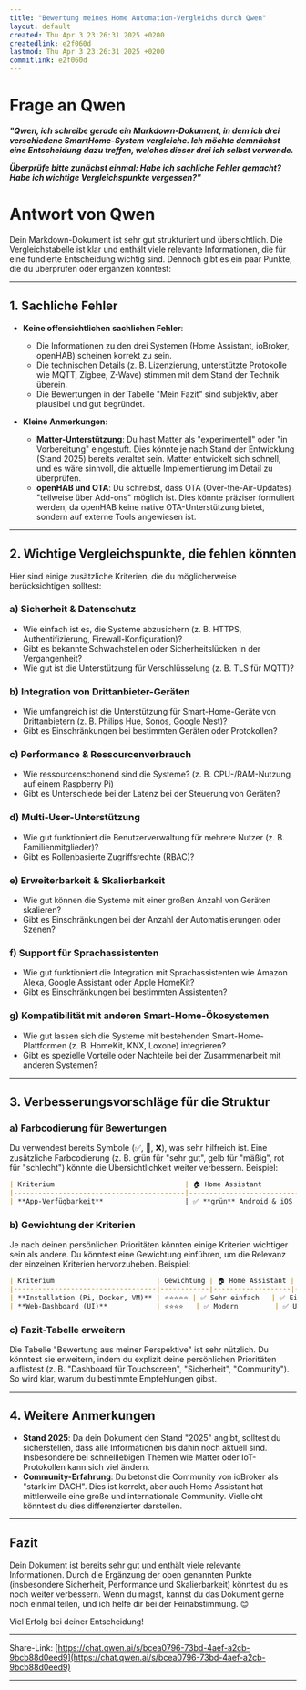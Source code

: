 ```yaml
---
title: "Bewertung meines Home Automation-Vergleichs durch Qwen"
layout: default
created: Thu Apr 3 23:26:31 2025 +0200
createdlink: e2f060d
lastmod: Thu Apr 3 23:26:31 2025 +0200
commitlink: e2f060d
---
```


# Frage an Qwen

**_"Qwen, ich schreibe gerade ein Markdown-Dokument, in dem ich drei verschiedene SmartHome-System vergleiche. Ich möchte demnächst eine Entscheidung dazu treffen, welches dieser drei ich selbst verwende._**

**_Überprüfe bitte zunächst einmal: Habe ich sachliche Fehler gemacht? Habe ich wichtige Vergleichspunkte vergessen?"_**


# Antwort von Qwen

Dein Markdown-Dokument ist sehr gut strukturiert und übersichtlich. Die Vergleichstabelle ist klar und enthält viele relevante Informationen, die für eine fundierte Entscheidung wichtig sind. Dennoch gibt es ein paar Punkte, die du überprüfen oder ergänzen könntest:

---

## **1. Sachliche Fehler**

- **Keine offensichtlichen sachlichen Fehler**:
  - Die Informationen zu den drei Systemen (Home Assistant, ioBroker, openHAB) scheinen korrekt zu sein.
  - Die technischen Details (z. B. Lizenzierung, unterstützte Protokolle wie MQTT, Zigbee, Z-Wave) stimmen mit dem Stand der Technik überein.
  - Die Bewertungen in der Tabelle "Mein Fazit" sind subjektiv, aber plausibel und gut begründet.

- **Kleine Anmerkungen**:

  - **Matter-Unterstützung**: Du hast Matter als "experimentell" oder "in Vorbereitung" eingestuft. Dies könnte je nach Stand der Entwicklung (Stand 2025) bereits veraltet sein. Matter entwickelt sich schnell, und es wäre sinnvoll, die aktuelle Implementierung im Detail zu überprüfen.
  - **openHAB und OTA**: Du schreibst, dass OTA (Over-the-Air-Updates) "teilweise über Add-ons" möglich ist. Dies könnte präziser formuliert werden, da openHAB keine native OTA-Unterstützung bietet, sondern auf externe Tools angewiesen ist.

---

## **2. Wichtige Vergleichspunkte, die fehlen könnten**

Hier sind einige zusätzliche Kriterien, die du möglicherweise berücksichtigen solltest:

### **a) Sicherheit & Datenschutz**

- Wie einfach ist es, die Systeme abzusichern (z. B. HTTPS, Authentifizierung, Firewall-Konfiguration)?
- Gibt es bekannte Schwachstellen oder Sicherheitslücken in der Vergangenheit?
- Wie gut ist die Unterstützung für Verschlüsselung (z. B. TLS für MQTT)?

### **b) Integration von Drittanbieter-Geräten**

- Wie umfangreich ist die Unterstützung für Smart-Home-Geräte von Drittanbietern (z. B. Philips Hue, Sonos, Google Nest)?
- Gibt es Einschränkungen bei bestimmten Geräten oder Protokollen?

### **c) Performance & Ressourcenverbrauch**

- Wie ressourcenschonend sind die Systeme? (z. B. CPU-/RAM-Nutzung auf einem Raspberry Pi)
- Gibt es Unterschiede bei der Latenz bei der Steuerung von Geräten?

### **d) Multi-User-Unterstützung**

- Wie gut funktioniert die Benutzerverwaltung für mehrere Nutzer (z. B. Familienmitglieder)?
- Gibt es Rollenbasierte Zugriffsrechte (RBAC)?

### **e) Erweiterbarkeit & Skalierbarkeit**

- Wie gut können die Systeme mit einer großen Anzahl von Geräten skalieren?
- Gibt es Einschränkungen bei der Anzahl der Automatisierungen oder Szenen?

### **f) Support für Sprachassistenten**

- Wie gut funktioniert die Integration mit Sprachassistenten wie Amazon Alexa, Google Assistant oder Apple HomeKit?
- Gibt es Einschränkungen bei bestimmten Assistenten?

### **g) Kompatibilität mit anderen Smart-Home-Ökosystemen**

- Wie gut lassen sich die Systeme mit bestehenden Smart-Home-Plattformen (z. B. HomeKit, KNX, Loxone) integrieren?
- Gibt es spezielle Vorteile oder Nachteile bei der Zusammenarbeit mit anderen Systemen?

---

## **3. Verbesserungsvorschläge für die Struktur**

### **a) Farbcodierung für Bewertungen**

Du verwendest bereits Symbole (✅, 🔶, ❌), was sehr hilfreich ist. Eine zusätzliche Farbcodierung (z. B. grün für "sehr gut", gelb für "mäßig", rot für "schlecht") könnte die Übersichtlichkeit weiter verbessern. Beispiel:

~~~markdown
| Kriterium                                | 🏠 Home Assistant                       | 🔌 ioBroker                 | 🧱 openHAB                       |
|------------------------------------------|-----------------------------------------|-----------------------------|----------------------------------|
| **App-Verfügbarkeit**                    | ✅ **grün** Android & iOS               | 🔶 **gelb** Browser-basiert | 🔶 **gelb** Browser-basiert      |
~~~

### **b) Gewichtung der Kriterien**

Je nach deinen persönlichen Prioritäten könnten einige Kriterien wichtiger sein als andere. Du könntest eine Gewichtung einführen, um die Relevanz der einzelnen Kriterien hervorzuheben. Beispiel:

~~~markdown
| Kriterium                         | Gewichtung | 🏠 Home Assistant | 🔌 ioBroker    | 🧱 openHAB |
|-----------------------------------|------------|-------------------|----------------|------------|
| **Installation (Pi, Docker, VM)** | ⭐️⭐️⭐️⭐️⭐️ | ✅ Sehr einfach   | ✅ Einfach     | 🔶 Komplex |
| **Web-Dashboard (UI)**            | ⭐️⭐️⭐️⭐️   | ✅ Modern         | ✅ Umfangreich | 🔶 Basic   |
~~~

### **c) Fazit-Tabelle erweitern**

Die Tabelle "Bewertung aus meiner Perspektive" ist sehr nützlich. Du könntest sie erweitern, indem du explizit deine persönlichen Prioritäten auflistest (z. B. "Dashboard für Touchscreen", "Sicherheit", "Community"). So wird klar, warum du bestimmte Empfehlungen gibst.

---

## **4. Weitere Anmerkungen**

- **Stand 2025**: Da dein Dokument den Stand "2025" angibt, solltest du sicherstellen, dass alle Informationen bis dahin noch aktuell sind. Insbesondere bei schnelllebigen Themen wie Matter oder IoT-Protokollen kann sich viel ändern.
- **Community-Erfahrung**: Du betonst die Community von ioBroker als "stark im DACH". Dies ist korrekt, aber auch Home Assistant hat mittlerweile eine große und internationale Community. Vielleicht könntest du dies differenzierter darstellen.

---

## **Fazit**

Dein Dokument ist bereits sehr gut und enthält viele relevante Informationen. Durch die Ergänzung der oben genannten Punkte (insbesondere Sicherheit, Performance und Skalierbarkeit) könntest du es noch weiter verbessern. Wenn du magst, kannst du das Dokument gerne noch einmal teilen, und ich helfe dir bei der Feinabstimmung. 😊

Viel Erfolg bei deiner Entscheidung!


---

Share-Link: [https://chat.qwen.ai/s/bcea0796-73bd-4aef-a2cb-9bcb88d0eed9](https://chat.qwen.ai/s/bcea0796-73bd-4aef-a2cb-9bcb88d0eed9)

---
